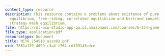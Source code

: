 ```yaml
---
content_type: resource
description: This resource contains 6 problems about existence of pure strategy Nash
  equilibrium, free-riding, correlated equilibrium and bertrand competition with mixed
  strategy Nash equilibrium.
file: https://ol-ocw-studio-app-qa.s3.amazonaws.com/courses/6-254-game-theory-with-engineering-applications-spring-2010/7881a1294099c3a4f764cd139143edce_MIT6_254S10_assn02.pdf
file_type: application/pdf
resourcetype: Document
title: MIT6_254S10_assn02.pdf
uid: 7881a129-4099-c3a4-f764-cd139143edce
---
```

